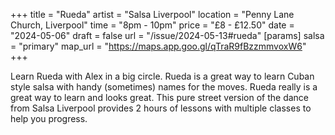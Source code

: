 +++
title = "Rueda"
artist = "Salsa Liverpool"
location = "Penny Lane Church, Liverpool"
time = "8pm - 10pm"
price = "£8 - £12.50"
date = "2024-05-06"
draft = false
url = "/issue/2024-05-13#rueda"
[params]
salsa = "primary"
map_url = "https://maps.app.goo.gl/qTraR9fBzzmmvoxW6"
+++

Learn Rueda with Alex in a big circle. Rueda is a great way to learn Cuban style salsa with handy (sometimes) names for the moves. Rueda really is a great way to learn and looks great. This pure street version of the dance from Salsa Liverpool provides 2 hours of lessons with multiple classes to help you progress.